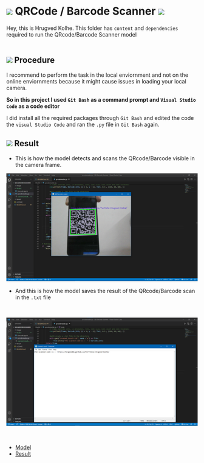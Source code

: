  # <img src="https://media.giphy.com/media/iY8CRBdQXODJSCERIr/giphy.gif" width="30px"> QRCode / Barcode Scanner <img src="https://media.giphy.com/media/iY8CRBdQXODJSCERIr/giphy.gif" width="30px"> </br>

 Hey, this is Hrugved Kolhe. This folder has `content` and `dependencies` required to run the QRcode/Barcode Scanner model </br> </br>

 ## <img src="https://media.giphy.com/media/iY8CRBdQXODJSCERIr/giphy.gif" width="30px"> Procedure
  
  I recommend to perform the task in the local enviornment and not on the online enviornments because it might cause issues in loading your local camera.

  **So in this project I used `Git Bash` as a command prompt and `Visual Studio Code` as a code editor**

  I did install all the required packages through `Git Bash` and edited the code the `visual Studio Code` and ran the `.py` file in `Git Bash` again.

  ## <img src="https://media.giphy.com/media/iY8CRBdQXODJSCERIr/giphy.gif" width="30px"> Result 

  - This is how the model detects and scans the QRcode/Barcode visible in the camera frame. </br> 

![Scanned Sample](https://github.com/hrugved06/QR-Barcode-Scanner/blob/main/Image/scanned_sample.png)

- And this is how the model saves the result of the QRcode/Barcode scan in the `.txt` file 
</br>

![Result Sample](https://github.com/hrugved06/QR-Barcode-Scanner/blob/main/Image/result_sample.png)

</br>

 - [Model](https://github.com/hrugved06/QR-Barcode-Scanner/tree/main/Model)
 - [Result](https://github.com/hrugved06/QR-Barcode-Scanner/tree/main/Result)
 